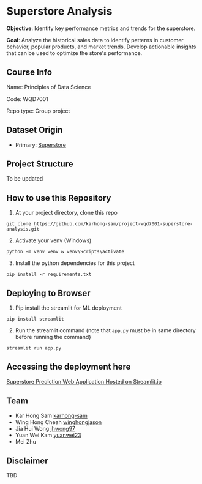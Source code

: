 # Superstore Analysis
**Objective**: Identify key performance metrics and trends for the superstore.

**Goal**: Analyze the historical sales data to identify patterns in customer behavior, popular products, and market trends. Develop actionable insights that can be used to optimize the store's performance.

## Course Info
Name: Principles of Data Science

Code: WQD7001

Repo type: Group project

## Dataset Origin
- Primary: [Superstore](https://www.kaggle.com/datasets/vivek468/superstore-dataset-final)

## Project Structure
To be updated

## How to use this Repository

1. At your project directory, clone this repo

```
git clone https://github.com/karhong-sam/project-wqd7001-superstore-analysis.git
```
2. Activate your venv (Windows)
```
python -m venv venv & venv\Scripts\activate
```
3. Install the python dependencies for this project
```
pip install -r requirements.txt
```

## Deploying to Browser
1. Pip install the streamlit for ML deployment
```
pip install streamlit
```
2. Run the streamlit command (note that `app.py` must be in same directory before running the command)
```
streamlit run app.py
```

## Accessing the deployment here

[Superstore Prediction Web Application Hosted on Streamlit.io](https://karhong-sam-project-wqd7001-superstore-analysis-app-sicxn3.streamlit.app/)

## Team
- Kar Hong Sam [karhong-sam](https://github.com/karhong-sam)
- Wing Hong Cheah [winghongjason](https://github.com/winghongjason)
- Jia Hui Wong [jhwong97](https://github.com/jhwong97)
- Yuan Wei Kam [yuanwei23](https://github.com/yuanwei23)
- Mei Zhu

## Disclaimer
TBD
